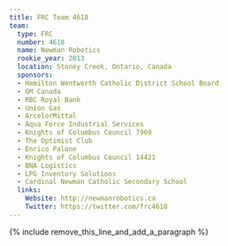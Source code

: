 ```yaml
---
title: FRC Team 4618
team:
  type: FRC
  number: 4618
  name: Newman Robotics
  rookie_year: 2013
  location: Stoney Creek, Ontario, Canada
  sponsors:
  - Hamilton Wentworth Catholic District School Board
  - GM Canada
  - RBC Royal Bank
  - Union Gas
  - ArcelorMittal
  - Aqua Force Industrial Services
  - Knights of Columbus Council 7969
  - The Optimist Club
  - Enrico Palone
  - Knights of Columbus Council 14421
  - BNA Logistics
  - LPG Inventory Solutions
  - Cardinal Newman Catholic Secondary School
  links:
    Website: http://newmanrobotics.ca
    Twitter: https://twitter.com/frc4618
---
```


{% include remove_this_line_and_add_a_paragraph %}